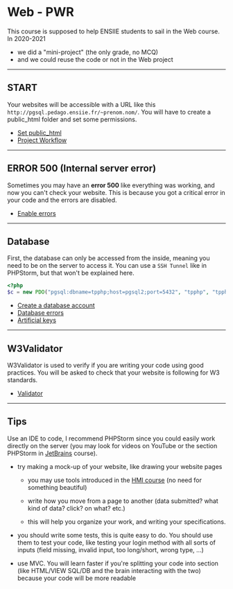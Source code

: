 # Web - PWR

This course is supposed to help ENSIIE students
to sail in the Web course. In 2020-2021

* we did a "mini-project" (the only grade, no MCQ)
* and we could reuse the code or not in the Web project

<hr class="sl">

## START

Your websites will be accessible
with a URL like this ``http://pgsql.pedago.ensiie.fr/~prenom.nom/``.
You will have to create a public_html folder and set
some permissions.

* [Set public_html](parts/public_html.md)
* [Project Workflow](parts/workflow.md)

<hr class="sl">

## ERROR 500 (Internal server error)

Sometimes you may have an **error 500** like everything
was working, and now you can't check your website. 
This is because you got a critical error in your code
and the errors are disabled.

* [Enable errors](parts/errors.md)

<hr class="sl">

## Database

First, the database can only be accessed from the
inside, meaning you need to be on the server to access it. 
You can use a ``SSH Tunnel`` like
in PHPStorm, but that won't be explained here.

```php
<?php
$c = new PDO("pgsql:dbname=tpphp;host=pgsql2;port=5432", "tpphp", "tpphp");
```

* [Create a database account](parts/db-acc.md)
* [Database errors](parts/db-err.md)
* [Artificial keys](parts/db-ak.md)

<hr class="sl">

## W3Validator

W3Validator is used to verify if you are writing your code
using good practices. You will be asked to check that
your website is following for W3 standards.

* [Validator](parts/validator.md)

<hr class="sr">

## Tips

Use an IDE to code, I recommend PHPStorm since you
could easily work directly on the server
(you may look for videos on YouTube
or the section PHPStorm in
[JetBrains](../../tools/jetbrains/index.md) course).

* try making a mock-up of your website, like drawing
your website pages

  * you may use tools introduced in the [HMI course](../../proj/hmi/index.md)
    (no need for something beautiful)

  * write how you move from a page to another
    (data submitted? what kind of data? click? on what? etc.)

  * this will help you organize your work, and writing
    your specifications.

* you should write some tests, this is quite easy to do.
  You should use them to test your code, like testing your
  login method with all sorts of inputs (field missing,
  invalid input, too long/short, wrong type, ...)

* use MVC. You will learn faster if you're splitting your 
  code into section (like HTML/VIEW SQL/DB and the brain
  interacting with the two) because your code will be more
  readable